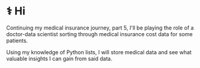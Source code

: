 # ⚕ Hi

Continuing my medical insurance journey, part 5, I'll be playing the role of a 
doctor-data scientist sorting through medical insurance cost data for some patients.

Using my knowledge of Python lists, I will store medical data and see what valuable 
insights I can gain from said data.